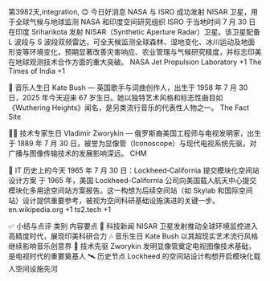 第3982天,integration, 😊 今日好消息
NASA 与 ISRO 成功发射 NISAR 卫星，用于全球气候与地球监测
NASA 和印度空间研究组织 ISRO 于当地时间 7 月 30 日在印度 Sriharikota 发射 NISAR（Synthetic Aperture Radar）卫星。该卫星配备 L 波段与 S 波段双频雷达，可全天候监测全球森林、湿地变化、冰川运动及地面形变等环境变化，预期显著改善灾害响应、农业管理与气候研究精度，并标志印美在地球观测技术合作方面的重大突破。
NASA Jet Propulsion Laboratory
+1
The Times of India
+1

🎵 音乐人生日
Kate Bush — 英国歌手与词曲创作人，出生于 1958 年 7 月 30 日，2025 年今天迎来 67 岁生日。她以独特艺术风格和标志性曲目如《Wuthering Heights》闻名，是另类流行音乐的代表性人物之一。
The Fact Site

👨‍💻 技术专家生日
Vladimir Zworykin — 俄罗斯裔美国工程师与电视发明家，出生于 1889 年 7 月 30 日，被誉为显像管（Iconoscope）与现代电视系统先驱，对广播与图像传输技术的发展影响深远。
CHM

📜 IT 历史上的今天
1965 年 7 月 30 日：Lockheed‑California 提交模块化空间站设计方案
于 1965 年，美国 Lockheed-California 公司向美国载人航天中心提交模块化多用途空间站方案报告。这一构想为后续空间站（如 Skylab 和国际空间站）设计提供重要参考，被视为空间科研基础设施演进的关键一步。
en.wikipedia.org
+1
ts2.tech
+1

✅ 小结与点评
类别	内容要点
🚀 科技新闻	NISAR 卫星发射推动全球环境监控进入高精度时代，展现印美科研合力
🎶 音乐生日	Kate Bush 以其超现实艺术流行风格继续影响音乐创意界
🧠 技术先驱	Zworykin 发明显像管奠定电视图像技术基础，是电视时代的重要奠基人
🛰️ 历史节点	Lockheed 的空间站设计构想开启模块化载人空间设施先河